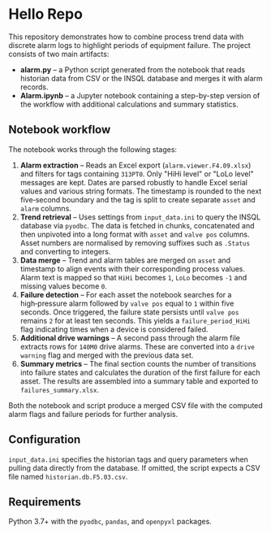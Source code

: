 # Hello Repo

This repository demonstrates how to combine process trend data with discrete alarm logs to highlight periods of equipment failure. The project consists of two main artifacts:

* **alarm.py** – a Python script generated from the notebook that reads historian data from CSV or the INSQL database and merges it with alarm records.
* **Alarm.ipynb** – a Jupyter notebook containing a step-by-step version of the workflow with additional calculations and summary statistics.

## Notebook workflow

The notebook works through the following stages:

1. **Alarm extraction** – Reads an Excel export (`alarm.viewer.F4.09.xlsx`) and filters for tags containing `313PT0`. Only "HiHi level" or "LoLo level" messages are kept. Dates are parsed robustly to handle Excel serial values and various string formats. The timestamp is rounded to the next five‑second boundary and the tag is split to create separate `asset` and `alarm` columns.
2. **Trend retrieval** – Uses settings from `input_data.ini` to query the INSQL database via `pyodbc`. The data is fetched in chunks, concatenated and then unpivoted into a long format with `asset` and `valve pos` columns. Asset numbers are normalised by removing suffixes such as `.Status` and converting to integers.
3. **Data merge** – Trend and alarm tables are merged on `asset` and timestamp to align events with their corresponding process values. Alarm text is mapped so that `HiHi` becomes `1`, `LoLo` becomes `-1` and missing values become `0`.
4. **Failure detection** – For each asset the notebook searches for a high‑pressure alarm followed by `valve pos` equal to `1` within five seconds. Once triggered, the failure state persists until `valve pos` remains `2` for at least ten seconds. This yields a `failure_period_HiHi` flag indicating times when a device is considered failed.
5. **Additional drive warnings** – A second pass through the alarm file extracts rows for `140M0` drive alarms. These are converted into a `drive warning` flag and merged with the previous data set.
6. **Summary metrics** – The final section counts the number of transitions into failure states and calculates the duration of the first failure for each asset. The results are assembled into a summary table and exported to `failures_summary.xlsx`.

Both the notebook and script produce a merged CSV file with the computed alarm flags and failure periods for further analysis.

## Configuration

`input_data.ini` specifies the historian tags and query parameters when pulling data directly from the database. If omitted, the script expects a CSV file named `historian.db.F5.03.csv`.

## Requirements

Python 3.7+ with the `pyodbc`, `pandas`, and `openpyxl` packages.

